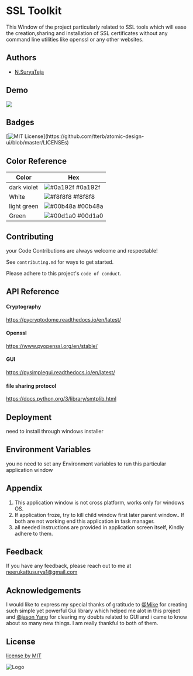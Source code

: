 
# SSL Toolkit

This Window of the project  particularly related to SSL tools which will ease the creation,sharing and installation of SSL certificates without any command line utilities like openssl or any other websites.


## Authors

- [ N.SuryaTeja ](https://in.linkedin.com/in/nsuryateja)


## Demo

![](https://user-images.githubusercontent.com/49818539/166137758-85e817de-dffa-47ab-9537-c8bf1860335c.gif)




## Badges



[![MIT License  ](https://img.shields.io/apm/l/atomic-design-ui.svg?)](https://github.com/tterb/atomic-design-ui/blob/master/LICENSEs)


## Color Reference

| Color             | Hex                                                                |
| ----------------- | ------------------------------------------------------------------ |
| dark violet | ![#0a192f](https://via.placeholder.com/10/0a192f?text=+) #0a192f |
| White | ![#f8f8f8](https://via.placeholder.com/10/f8f8f8?text=+) #f8f8f8 |
| light green | ![#00b48a](https://via.placeholder.com/10/00b48a?text=+) #00b48a |
| Green | ![#00d1a0](https://via.placeholder.com/10/00b48a?text=+) #00d1a0 |


## Contributing

your Code Contributions are always welcome and respectable!

See `contributing.md` for ways to get started.

Please adhere to this project's `code of conduct`.


## API Reference

#### Cryptography 

https://pycryptodome.readthedocs.io/en/latest/

#### Openssl

https://www.pyopenssl.org/en/stable/

#### GUI

https://pysimplegui.readthedocs.io/en/latest/

#### file sharing protocol

https://docs.python.org/3/library/smtplib.html




## Deployment

need to install through windows installer


## Environment Variables

you no need to set any Environment variables to run this particular application window


## Appendix


1)  This application window is not cross platform, works only for windows OS.
2)  If application froze, try to kill child window first later parent window.. If both are not working end this application in task manager.
3) all needed instructions are  provided in application screen itself, Kindly adhere to them.
## Feedback

If you have any feedback, please reach out to me at neerukattusurya1@gmail.com


## Acknowledgements

 I would like to express my special thanks of gratitude to [@Mike](https://github.com/MikeTheWatchGuy) for creating such simple yet powerful Gui library which helped me alot in this project and [@jason Yang](https://github.com/jason990420) for clearing my doubts related to GUI and i came to know about so many new things. I am really thankful to both of them.

## License

[license by MIT](https://github.com/SuryaTeja-N/Window-4-of-mainbranch/blob/main/LICENSE)


![Logo](https://user-images.githubusercontent.com/49818539/166137499-fece44c2-0b12-4ad8-9b4b-6e2a33165746.png)

